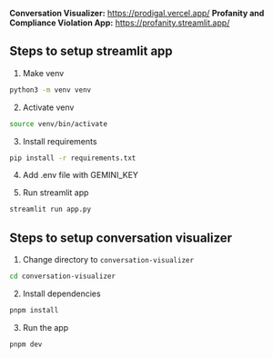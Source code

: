 **Conversation Visualizer:** https://prodigal.vercel.app/
**Profanity and Compliance Violation App:** https://profanity.streamlit.app/

## Steps to setup streamlit app

1. Make venv

```bash
python3 -m venv venv
```

2. Activate venv

```bash
source venv/bin/activate
```

3. Install requirements

```bash
pip install -r requirements.txt
```

4. Add .env file with GEMINI_KEY

5. Run streamlit app

```bash
streamlit run app.py
```

## Steps to setup conversation visualizer

1. Change directory to `conversation-visualizer`

```bash
cd conversation-visualizer
```

2. Install dependencies

```bash
pnpm install
```

3. Run the app

```bash
pnpm dev
```
